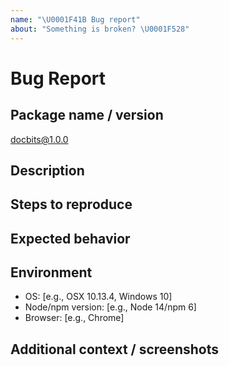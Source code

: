 ```yaml
---
name: "\U0001F41B Bug report"
about: "Something is broken? \U0001F528"
---
```


# Bug Report

## Package name / version

docbits@1.0.0

## Description

## Steps to reproduce

## Expected behavior

## Environment

-   OS: [e.g., OSX 10.13.4, Windows 10]
-   Node/npm version: [e.g., Node 14/npm 6]
-   Browser: [e.g., Chrome]

## Additional context / screenshots
